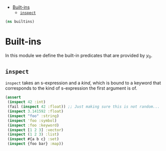 * [Built-ins](#built-ins)
  * [`inspect`](#`inspect`)
```clojure
(ns builtins)

```
# Built-ins

In this module we define the built-in predicates that are provided by $y_0$.

## `inspect`

`inspect` takes an s-expression and a _kind_, which is bound to a keyword
that corresponds to the kind of s-expression the first argument is of.
```clojure
(assert
 (inspect 42 :int)
 (fail (inspect 42 :float)) ;; Just making sure this is not random...
 (inspect 3.141592 :float)
 (inspect "foo" :string)
 (inspect 'foo :symbol)
 (inspect :foo :keyword)
 (inspect [1 2 3] :vector)
 (inspect (1 2 3) :list)
 (inspect #{a b c} :set)
 (inspect {foo bar} :map))
```

